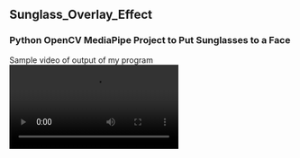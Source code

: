 <h2> Sunglass_Overlay_Effect </h2>
<h3> Python OpenCV MediaPipe Project to Put Sunglasses to a Face </h3>

<he>Sample video of output of my program</he>
<video src='https://user-images.githubusercontent.com/62290930/129445677-00889970-a3ed-46ae-9e7a-6511c4e8c8f8.mp4' >




